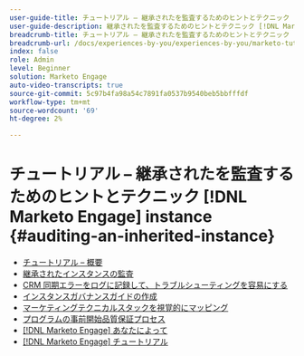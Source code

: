 ```yaml
---
user-guide-title: チュートリアル – 継承されたを監査するためのヒントとテクニック [!DNL Marketo Engage] instance
user-guide-description: 継承されたを監査するためのヒントとテクニック [!DNL Marketo Engage] instance
breadcrumb-title: チュートリアル – 継承されたを監査するためのヒントとテクニック [!DNL Marketo Engage] instance
breadcrumb-url: /docs/experiences-by-you/experiences-by-you/marketo-tutorial-inherited-instance/overview.html
index: false
role: Admin
level: Beginner
solution: Marketo Engage
auto-video-transcripts: true
source-git-commit: 5c97b4fa98a54c7891fa0537b9540beb5bbfffdf
workflow-type: tm+mt
source-wordcount: '69'
ht-degree: 2%

---
```



# チュートリアル – 継承されたを監査するためのヒントとテクニック [!DNL Marketo Engage] instance {#auditing-an-inherited-instance}

+ [チュートリアル – 概要](/help/marketo-tutorial-inherited-instance/overview.md)
+ [継承されたインスタンスの監査](/help/marketo-tutorial-inherited-instance/audit-an-inherted-instance.md)
+ [CRM 同期エラーをログに記録して、トラブルシューティングを容易にする](/help/marketo-tutorial-inherited-instance/log-crm-sync-errors-for-easy-troubleshooting.md)
+ [インスタンスガバナンスガイドの作成](/help/marketo-tutorial-inherited-instance/develop-an-instance-governance-guide.md)
+ [マーケティングテクニカルスタックを視覚的にマッピング](/help/marketo-tutorial-inherited-instance/create-a-visual-data-flow-diagram.md)
+ [プログラムの事前開始品質保証プロセス](/help/marketo-tutorial-inherited-instance/essential-program-pre-launch-qa.md)
+ [[!DNL Marketo Engage] あなたによって](/https://experienceleague.adobe.com/en/docs/experiences-by-you/experiences-by-you/marketo-engage/overview)
+ [[!DNL Marketo Engage] チュートリアル](https://experienceleague.adobe.com/docs/marketo-learn/tutorials/overview.html?lang=ja)


